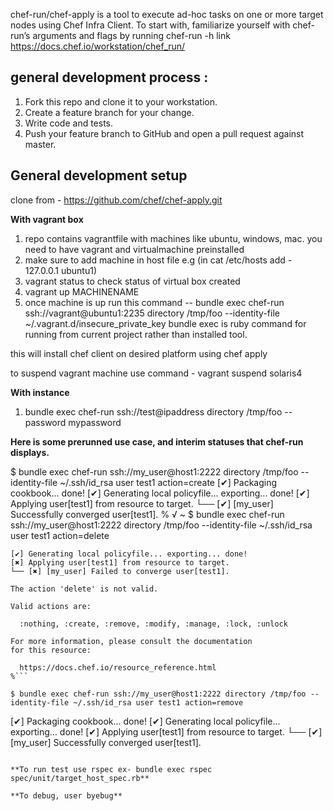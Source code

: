 chef-run/chef-apply is a tool to execute ad-hoc tasks on one or more target nodes using Chef Infra Client. To start with, familiarize yourself with chef-run’s arguments and flags by running chef-run -h
link https://docs.chef.io/workstation/chef_run/

## general development process :

1. Fork this repo and clone it to your workstation.
2. Create a feature branch for your change.
3. Write code and tests.
4. Push your feature branch to GitHub and open a pull request against master.

## General development setup

clone from - https://github.com/chef/chef-apply.git

**With vagrant box**
1) repo contains vagrantfile with machines like ubuntu, windows, mac. you need to have vagrant and virtualmachine preinstalled
2) make sure to add machine in host file e.g (in cat /etc/hosts add - 127.0.0.1 ubuntu1)
3) vagrant status to check status of virtual box created
4) vagrant up MACHINENAME
5) once machine is up run this command -- bundle exec chef-run ssh://vagrant@ubuntu1:2235 directory /tmp/foo --identity-file ~/.vagrant.d/insecure_private_key
   bundle exec is ruby command for running from current project rather than installed tool.

this will install chef client on desired platform using chef apply

to suspend vagrant machine use command - vagrant suspend solaris4


**With instance**

1) bundle exec chef-run ssh://test@ipaddress directory /tmp/foo --password mypassword



**Here is some prerunned use case, and interim statuses that chef-run displays.**

$ bundle exec chef-run ssh://my_user@host1:2222 directory /tmp/foo --identity-file ~/.ssh/id_rsa user test1 action=create
[✔] Packaging cookbook... done!
[✔] Generating local policyfile... exporting... done!
[✔] Applying user[test1] from resource to target.
└── [✔] [my_user] Successfully converged user[test1].
%
√ ~ $ bundle exec chef-run ssh://my_user@host1:2222 directory /tmp/foo --identity-file ~/.ssh/id_rsa user test1 action=delete

```[✔] Packaging cookbook... done!
[✔] Generating local policyfile... exporting... done!
[✖] Applying user[test1] from resource to target.
└── [✖] [my_user] Failed to converge user[test1].

The action 'delete' is not valid.

Valid actions are:

  :nothing, :create, :remove, :modify, :manage, :lock, :unlock

For more information, please consult the documentation
for this resource:

  https://docs.chef.io/resource_reference.html
%```

$ bundle exec chef-run ssh://my_user@host1:2222 directory /tmp/foo --identity-file ~/.ssh/id_rsa user test1 action=remove
```
[✔] Packaging cookbook... done!
[✔] Generating local policyfile... exporting... done!
[✔] Applying user[test1] from resource to target.
└── [✔] [my_user] Successfully converged user[test1].
```

**To run test use rspec ex- bundle exec rspec spec/unit/target_host_spec.rb**

**To debug, user byebug**

